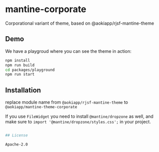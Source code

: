 # mantine-corporate

Corporational variant of theme, based on @aokiapp/rjsf-mantine-theme

## Demo

We have a playgroud where you can see the theme in action:

```bash
npm install
npm run build
cd packages/playground
npm run start
```

## Installation

replace module name from `@aokiapp/rjsf-mantine-theme` to `@aokiapp/mantine-theme-corporate`

If you use `FileWidget` you need to install `@mantine/dropzone` as well, and make sure to `import '@mantine/dropzone/styles.css';` in your project.


```bash

## License

Apache-2.0
